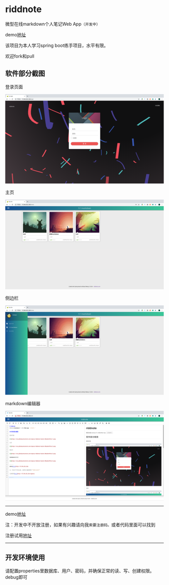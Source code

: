 # riddnote
微型在线markdown个人笔记Web App`（开发中）`

demo[地址](http://riddnote.yichao.icu)

该项目为本人学习spring boot练手项目，水平有限。

欢迎fork和pull

## 软件部分截图

登录页面

![1](https://raw.githubusercontent.com/espwyc/riddnote/master/zReadmeFiles/1.png)

主页

![2](https://raw.githubusercontent.com/espwyc/riddnote/master/zReadmeFiles/2.png)

侧边栏

![3](https://raw.githubusercontent.com/espwyc/riddnote/master/zReadmeFiles/3.png)

markdown编辑器

![4](https://raw.githubusercontent.com/espwyc/riddnote/master/zReadmeFiles/4.png)

---------
demo[地址](http://riddnote.yichao.icu)

注：开发中不开放注册，如果有兴趣请向我`索要注册码。`或者代码里面可以找到

注册试用[地址](http://riddnote.yichao.icu/register)

---------
## 开发环境使用
请配置properties里数据库、用户、密码，并确保正常的读、写、创建权限。debug即可
